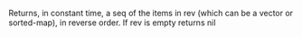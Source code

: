   Returns, in constant time, a seq of the items in rev (which
  can be a vector or sorted-map), in reverse order. If rev is empty returns nil